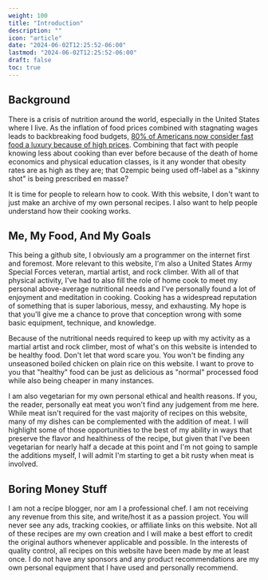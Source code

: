 ```yaml
---
weight: 100
title: "Introduction"
description: ""
icon: "article"
date: "2024-06-02T12:25:52-06:00"
lastmod: "2024-06-02T12:25:52-06:00"
draft: false
toc: true
---
```


## Background

There is a crisis of nutrition around the world, especially in the United States
where I live. As the inflation of food prices combined with stagnating wages
leads to backbreaking food budgets,
[80% of Americans now consider fast food a luxury because of high prices](https://www.foxbusiness.com/economy/americans-consider-fast-food-luxury-high-prices).
Combining that fact with people knowing less about cooking than ever before
because of the death of home economics and physical education classes, is it any
wonder that obesity rates are as high as they are; that Ozempic being used
off-label as a "skinny shot" is being prescribed en masse?

It is time for people to relearn how to cook. With this website, I don't want to
just make an archive of my own personal recipes. I also want to help people
understand how their cooking works.

## Me, My Food, And My Goals

This being a github site, I obviously am a programmer on the internet first and
foremost. More relevant to this website, I'm also a United States Army Special
Forces veteran, martial artist, and rock climber. With all of that physical
activity, I've had to also fill the role of home cook to meet my personal
above-average nutritional needs and I've personally found a lot of enjoyment and
meditation in cooking. Cooking has a widespread reputation of something that is
super laborious, messy, and exhausting. My hope is that you'll give me a chance
to prove that conception wrong with some basic equipment, technique, and
knowledge.

Because of the nutritional needs required to keep up with my activity as a
martial artist and rock climber, most of what's on this website is intended to
be healthy food. Don't let that word scare you. You won't be finding any
unseasoned boiled chicken on plain rice on this website. I want to prove to you
that "healthy" food can be just as delicious as "normal" processed food while
also being cheaper in many instances.

I am also vegetarian for my own personal ethical and health reasons. If you, the
reader, personally eat meat you won't find any judgement from me here. While
meat isn't required for the vast majority of recipes on this website, many of my
dishes can be complemented with the addition of meat. I will highlight some of
those opportunities to the best of my ability in ways that preserve the flavor
and healthiness of the recipe, but given that I've been vegetarian for nearly
half a decade at this point and I'm not going to sample the additions myself, I
will admit I'm starting to get a bit rusty when meat is involved.

## Boring Money Stuff

I am not a recipe blogger, nor am I a professional chef. I am not receiving any
revenue from this site, and write/host it as a passion project. You will never
see any ads, tracking cookies, or affiliate links on this website. Not all of
these recipes are my own creation and I will make a best effort to credit the
original authors whenever applicable and possible. In the interests of quality
control, all recipes on this website have been made by me at least once. I do
not have any sponsors and any product recommendations are my own personal
equipment that I have used and personally recommend.
